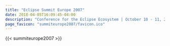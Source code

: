 ```yaml
---
title: "Eclipse Summit Europe 2007"
date: 2018-04-05T16:09:45-04:00
description: "Conference for the Eclipse Ecosystem | October 10 - 11, 2007 | Esslingen, Germany"
page_favicon: "summiteurope2007/favicon.ico"
---
```


{{< summiteurope2007 >}}
